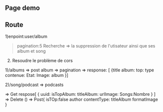 ## Page demo

## Route

1)enpoint:user/album

> pagination:5
> Recherche
> => la suppression de l'utisateur ainsi que ses album et song

2. Resoudre le problème de cors

1)/albums
=> post album
=> pagination
=> response:
[
{title album:
top:
type contenue:
Etat:
Image: album
}]

2)/song/podcast => podcasts

=> Get respose[
	{
		uuid:
		isTopAlbum:
		titleAlbum:
		urlImage:
		Songs:Nombre
	}
]
=> Delete ()
=> Post{
	isTOp:false
	author
	contentType:
	titleAlbum
	formatImage
}

